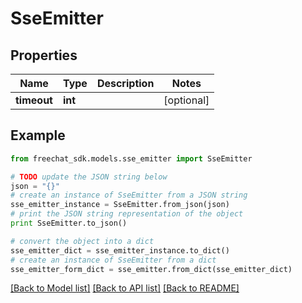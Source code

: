 # SseEmitter


## Properties

Name | Type | Description | Notes
------------ | ------------- | ------------- | -------------
**timeout** | **int** |  | [optional] 

## Example

```python
from freechat_sdk.models.sse_emitter import SseEmitter

# TODO update the JSON string below
json = "{}"
# create an instance of SseEmitter from a JSON string
sse_emitter_instance = SseEmitter.from_json(json)
# print the JSON string representation of the object
print SseEmitter.to_json()

# convert the object into a dict
sse_emitter_dict = sse_emitter_instance.to_dict()
# create an instance of SseEmitter from a dict
sse_emitter_form_dict = sse_emitter.from_dict(sse_emitter_dict)
```
[[Back to Model list]](../README.md#documentation-for-models) [[Back to API list]](../README.md#documentation-for-api-endpoints) [[Back to README]](../README.md)


